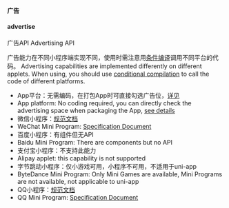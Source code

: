 #### 广告
#### advertise

广告API
Advertising API

广告能力在不同小程序端实现不同，使用时需注意用[条件编译](https://uniapp.dcloud.io/platform)调用不同平台的代码。
Advertising capabilities are implemented differently on different applets. When using, you should use [conditional compilation](https://uniapp.dcloud.io/platform) to call the code of different platforms.

- App平台：无需编码，在打包App时可直接勾选广告位，[详见](https://dcloud.io/dad.html)
- App platform: No coding required, you can directly check the advertising space when packaging the App, [see details](https://dcloud.io/dad.html)
- 微信小程序：[规范文档](https://developers.weixin.qq.com/miniprogram/dev/api/wx.createRewardedVideoAd.html)
- WeChat Mini Program: [Specification Document](https://developers.weixin.qq.com/miniprogram/dev/api/wx.createRewardedVideoAd.html)
- 百度小程序：有组件但无API
- Baidu Mini Program: There are components but no API
- 支付宝小程序：不支持此能力
- Alipay applet: this capability is not supported
- 字节跳动小程序：仅小游戏可用，小程序不可用，不适用于uni-app
- ByteDance Mini Program: Only Mini Games are available, Mini Programs are not available, not applicable to uni-app
- QQ小程序：[规范文档](https://q.qq.com/wiki/develop/miniprogram/API/ad/qq.createRewardedVideoAd.html)
- QQ Mini Program: [Specification Document](https://q.qq.com/wiki/develop/miniprogram/API/ad/qq.createRewardedVideoAd.html)